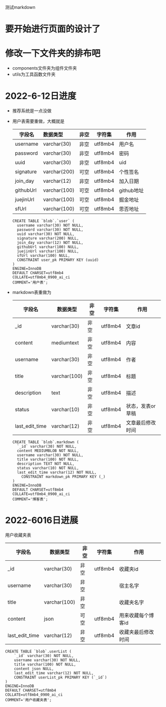 测试markdown
# 要开始进行页面的设计了
# 修改一下文件夹的排布吧
* components文件夹为组件文件夹
* utils为工具函数文件夹
# 2022-6-12日进度
* 推荐系统是一点没做

* 用户表需要重做，大概就是

  | 字段名    | 数据类型     | 非空 | 字符集  | 作用       |
  | --------- | :----------- | ---- | ------- | ---------- |
  | username  | varchar(30)  | 非空 | utf8mb4 | 用户名     |
  | password  | varchar(30)  | 非空 | utf8mb4 | 密码       |
  | uuid      | varchar(30)  | 非空 | utf8mb4 | uid        |
  | signature | varchar(200) | 可空 | utf8mb4 | 个性签名 |
  | join_day  | varchar(12)  | 非空 | utf8mb4 | 加入日期   |
  | githubUrl | varchar(100) | 可空 | utf8mb4 | github地址 |
  | juejinUrl | varchar(100) | 可空 | utf8mb4 | 掘金地址   |
  | sfUrl     | varchar(100) | 可空 | utf8mb4 | 思否地址   |
  ```mysql
  CREATE TABLE `blob`.`user` (
  	username varchar(30) NOT NULL,
  	password varchar(30) NOT NULL,
  	uuid varchar(30) NOT NULL,
  	signature varchar(200) NULL,
  	join_day varchar(12) NOT NULL,
  	githubUrl varchar(100) NULL,
  	juejinUrl varchar(100) NULL,
  	sfUrl varchar(100) NULL,
  	CONSTRAINT user_pk PRIMARY KEY (uuid)
  )
  ENGINE=InnoDB
  DEFAULT CHARSET=utf8mb4
  COLLATE=utf8mb4_0900_ai_ci
  COMMENT='用户表';
  
  ```
  
* markdown表重做为

  | 字段名         | 数据类型     | 非空 | 字符集  | 作用             |
  | -------------- | ------------ | ---- | ------- | ---------------- |
  | _id            | varchar(30)  | 非空 | utf8mb4 | 文章id           |
  | content        | mediumtext   | 非空 | utf8mb4 | 内容             |
  | username       | varchar(30)  | 非空 | utf8mb4 | 作者             |
  | title          | varchar(100) | 非空 | utf8mb4 | 标题             |
  | description    | text         | 非空 | utf8mb4 | 描述             |
  | status         | varchar(10)  | 非空 | utf8mb4 | 状态，发表or草稿 |
  | last_edit_time | varchar(12)  | 非空 | utf8mb4 | 文章最后修改时间 |
  ```mysql
  CREATE TABLE `blob`.markdown (
  	`_id` varchar(30) NOT NULL,
  	content MEDIUMBLOB NOT NULL,
  	username varchar(30) NOT NULL,
  	title varchar(100) NOT NULL,
  	description TEXT NOT NULL,
  	status varchar(10) NOT NULL,
  	last_edit_time varchar(12) NOT NULL,
      CONSTRAINT markdown_pk PRIMARY KEY (_)
  )
  ENGINE=InnoDB
  DEFAULT CHARSET=utf8mb4
  COLLATE=utf8mb4_0900_ai_ci
  COMMENT='博客表';
  
  ```
  



# 2022-6016日进展

用户收藏夹表

| 字段名         | 数据类型     | 非空 | 字符集  | 作用               |
| -------------- | ------------ | ---- | ------- | ------------------ |
| _id            | varchar(30)  | 非空 | utf8mb4 | 收藏夹id           |
| username       | varchar(30)  | 非空 |         | 宿主名字           |
| title          | varchar(100) | 非空 |         | 收藏夹名字         |
| content        | json         | 可空 | utf8mb4 | 用来收藏每个博客id |
| last_edit_time | varchar(12)  | 非空 | utf8mb4 | 收藏夹最后修改时间 |

```mysql
CREATE TABLE `blob`.userList (
	`_id` varchar(30) NOT NULL,
	username varchar(30) NOT NULL,
	title varchar(100) NOT NULL,
	content json NULL,
	last_edit_time varchar(12) NOT NULL,
	CONSTRAINT userList_pk PRIMARY KEY (`_id`)
)
ENGINE=InnoDB
DEFAULT CHARSET=utf8mb4
COLLATE=utf8mb4_0900_ai_ci
COMMENT='用户收藏夹表';
```


